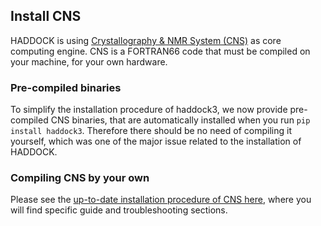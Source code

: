 ## Install CNS

HADDOCK is using [Crystallography & NMR System (CNS)](http://cns-online.org/v1.3/) as core computing engine.
CNS is a FORTRAN66 code that must be compiled on your machine, for your own hardware.

### Pre-compiled binaries

To simplify the installation procedure of haddock3, we now provide pre-compiled CNS binaries, that are automatically installed when you run `pip install haddock3`.
Therefore there should be no need of compiling it yourself, which was one of the major issue related to the installation of HADDOCK.

### Compiling CNS by your own

Please see the [up-to-date installation procedure of CNS here](https://github.com/haddocking/haddock3/blob/main/docs/CNS.md), where you will find specific guide and troubleshooting sections.
